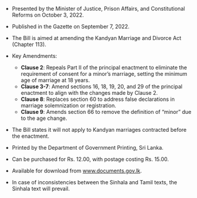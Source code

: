 - Presented by the Minister of Justice, Prison Affairs, and Constitutional Reforms on October 3, 2022.
- Published in the Gazette on September 7, 2022.
- The Bill is aimed at amending the Kandyan Marriage and Divorce Act (Chapter 113).
- Key Amendments:

  - **Clause 2**: Repeals Part II of the principal enactment to eliminate the requirement of consent for a minor’s marriage, setting the minimum age of marriage at 18 years.
  - **Clause 3-7**: Amend sections 16, 18, 19, 20, and 29 of the principal enactment to align with the changes made by Clause 2.
  - **Clause 8**: Replaces section 60 to address false declarations in marriage solemnization or registration.
  - **Clause 9**: Amends section 66 to remove the definition of “minor” due to the age change.
  
- The Bill states it will not apply to Kandyan marriages contracted before the enactment.
- Printed by the Department of Government Printing, Sri Lanka.
- Can be purchased for Rs. 12.00, with postage costing Rs. 15.00.
- Available for download from www.documents.gov.lk.
- In case of inconsistencies between the Sinhala and Tamil texts, the Sinhala text will prevail.